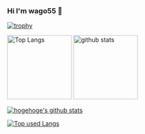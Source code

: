 ### Hi I'm wago55 👋

<!-- トロフィ ー-->
[![trophy](https://github-profile-trophy.vercel.app/?username=wago55&theme=tokyonight)](https://github.com/wago55/github-profile-trophy)


<p align="left"> 
  <!-- ソースコード統計 -->
  <img alt="Top Langs" height="150px" src="https://github-readme-stats.vercel.app/api/top-langs/?username=wago55&layout=compact&theme=tokyonight)](https://github.com/wago55/" />
  <!-- リポジトリステータス -->
  <img alt="github stats" height="150px" src="https://github-readme-stats.vercel.app/api?  username=wago55&hide=contribs&count_private=true&show_icons=true&theme=tokyonight)](https://github.com/wago55/" />
</p>

<!-- リポジトリステータス -->
[![hogehoge's github stats](https://github-readme-stats.vercel.app/api?username=wago55&hide=contribs&count_private=true&show_icons=true&theme=tokyonight)](https://github.com/wago55/)

<!-- ソースコード統計 -->
[![Top used Langs](https://github-readme-stats.vercel.app/api/top-langs/?username=wago55&layout=compact&theme=tokyonight)](https://github.com/wago55/)



<!--
**wago55/wago55** is a ✨ _special_ ✨ repository because its `README.md` (this file) appears on your GitHub profile.

Here are some ideas to get you started:

- 🔭 I’m currently working on ...
- 🌱 I’m currently learning ...
- 👯 I’m looking to collaborate on ...
- 🤔 I’m looking for help with ...
- 💬 Ask me about ...
- 📫 How to reach me: ...
- 😄 Pronouns: ...
- ⚡ Fun fact: ...
-->
